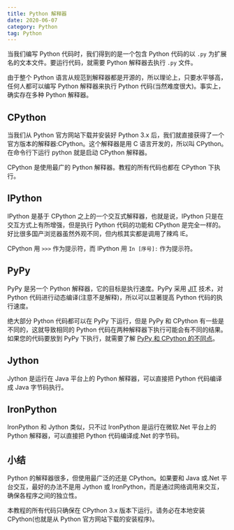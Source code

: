```yaml
---
title: Python 解释器
date: 2020-06-07
category: Python
tag: Python
---
```


当我们编写 Python 代码时，我们得到的是一个包含 Python 代码的以 `.py` 为扩展名的文本文件。要运行代码，就需要 Python 解释器去执行 `.py` 文件。

<!-- more -->

由于整个 Python 语言从规范到解释器都是开源的，所以理论上，只要水平够高，任何人都可以编写 Python 解释器来执行 Python 代码(当然难度很大)。事实上，确实存在多种 Python 解释器。

## CPython

当我们从 Python 官方网站下载并安装好 Python 3.x 后，我们就直接获得了一个官方版本的解释器:CPython。这个解释器是用 C 语言开发的，所以叫 CPython。在命令行下运行 python 就是启动 CPython 解释器。

CPython 是使用最广的 Python 解释器。教程的所有代码也都在 CPython 下执行。

## IPython

IPython 是基于 CPython 之上的一个交互式解释器，也就是说，IPython 只是在交互方式上有所增强，但是执行 Python 代码的功能和 CPython 是完全一样的。好比很多国产浏览器虽然外观不同，但内核其实都是调用了辣鸡 IE。

CPython 用 `>>>` 作为提示符，而 IPython 用 `In [序号]:` 作为提示符。

## PyPy

PyPy 是另一个 Python 解释器，它的目标是执行速度。PyPy 采用 [JIT](https://zh.wikipedia.org/wiki/Just-in-time_compilation) 技术，对 Python 代码进行动态编译(注意不是解释)，所以可以显著提高 Python 代码的执行速度。

绝大部分 Python 代码都可以在 PyPy 下运行，但是 PyPy 和 CPython 有一些是不同的，这就导致相同的 Python 代码在两种解释器下执行可能会有不同的结果。如果您的代码要放到 PyPy 下执行，就需要了解 [PyPy 和 CPython 的不同点](https://doc.pypy.org/en/latest/cpython_differences.html)。

## Jython

Jython 是运行在 Java 平台上的 Python 解释器，可以直接把 Python 代码编译成 Java 字节码执行。

## IronPython

IronPython 和 Jython 类似，只不过 IronPython 是运行在微软.Net 平台上的 Python 解释器，可以直接把 Python 代码编译成.Net 的字节码。

## 小结

Python 的解释器很多，但使用最广泛的还是 CPython。如果要和 Java 或.Net 平台交互，最好的办法不是用 Jython 或 IronPython，而是通过网络调用来交互，确保各程序之间的独立性。

本教程的所有代码只确保在 CPython 3.x 版本下运行。请务必在本地安装 CPython(也就是从 Python 官方网站下载的安装程序)。
